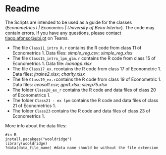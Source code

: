 # Readme

The Scripts are intended to be used as a guide for the classes (*Econometrics I | Economics | University of Beira Interior*).
The code may contain errors. If you have any questions, please contact tiago.afonso@ubi.pt on Teams.

- The file `Class11_intro_R.r` contains the R code from class 11 of Econometrics 1. Data files: *simple_reg.csv*; *simple_reg.xlsx*
- The file `Class15_intro_lpm_glm.r` contains the R code from class 15 of Econometrics 1. Data file: *loanapp.xlsx* 
- The file `Class17_ex.r`contains the R code from class 17 of Econometric 1. Data files: *jtrains2.xlsx*; *charity.xlsx*
- The file `Class19_ex.r`contains the R code from class 19 of Econometric 1. Data files: *ceosal1.csv*; *gpa1.xlsx*; *sleep75.xlsx*
- The folder `Class20_ex_r` contains the R code and data files of class 20 of Econometrics 1.
- The folder `Class21 - ex lpm` contains the R code and data files of class 21 of Econometrics 1.
- The folder `Class23` contains the R code and data files of class 23 of Econometrics 1.

More info about the data files:

```{r}
#in R
install.pacakges("wooldridge")
library(wooldridge)
?data(data_file_name) #data name should be without the file extension
```
